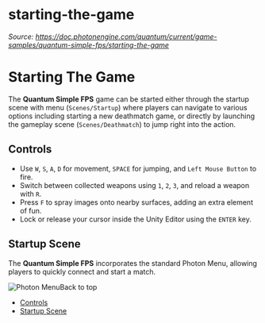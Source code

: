 # starting-the-game

_Source: https://doc.photonengine.com/quantum/current/game-samples/quantum-simple-fps/starting-the-game_

# Starting The Game

The **Quantum Simple FPS** game can be started either through the startup scene with menu (`Scenes/Startup`) where players can navigate to various options including starting a new deathmatch game, or directly by launching the gameplay scene (`Scenes/Deathmatch`) to jump right into the action.

## Controls

- Use `W`, `S`, `A`, `D` for movement, `SPACE` for jumping, and `Left Mouse Button` to fire.
- Switch between collected weapons using `1`, `2`, `3`, and reload a weapon with `R`.
- Press `F` to spray images onto nearby surfaces, adding an extra element of fun.
- Lock or release your cursor inside the Unity Editor using the `ENTER` key.

## Startup Scene

The **Quantum Simple FPS** incorporates the standard Photon Menu, allowing players to quickly connect and start a match.

![Photon Menu](/docs/img/quantum/v3/game-samples/simple-fps/photon-menu.jpg)Back to top

- [Controls](#controls)
- [Startup Scene](#startup-scene)